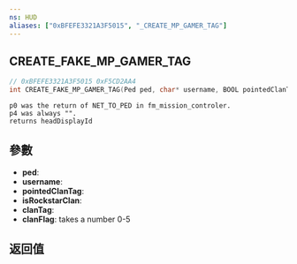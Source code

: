 ```yaml
---
ns: HUD
aliases: ["0xBFEFE3321A3F5015", "_CREATE_MP_GAMER_TAG"]
---
```

## CREATE_FAKE_MP_GAMER_TAG

```c
// 0xBFEFE3321A3F5015 0xF5CD2AA4
int CREATE_FAKE_MP_GAMER_TAG(Ped ped, char* username, BOOL pointedClanTag, BOOL isRockstarClan, char* clanTag, int clanFlag);
```

```
p0 was the return of NET_TO_PED in fm_mission_controler.  
p4 was always "".  
returns headDisplayId  
```

## 參數
* **ped**: 
* **username**: 
* **pointedClanTag**: 
* **isRockstarClan**: 
* **clanTag**: 
* **clanFlag**: takes a number 0-5

## 返回值
